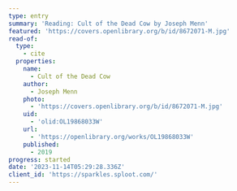 ```yaml
---
type: entry
summary: 'Reading: Cult of the Dead Cow by Joseph Menn'
featured: 'https://covers.openlibrary.org/b/id/8672071-M.jpg'
read-of:
  type:
    - cite
  properties:
    name:
      - Cult of the Dead Cow
    author:
      - Joseph Menn
    photo:
      - 'https://covers.openlibrary.org/b/id/8672071-M.jpg'
    uid:
      - 'olid:OL19868033W'
    url:
      - 'https://openlibrary.org/works/OL19868033W'
    published:
      - 2019
progress: started
date: '2023-11-14T05:29:28.336Z'
client_id: 'https://sparkles.sploot.com/'
---
```


